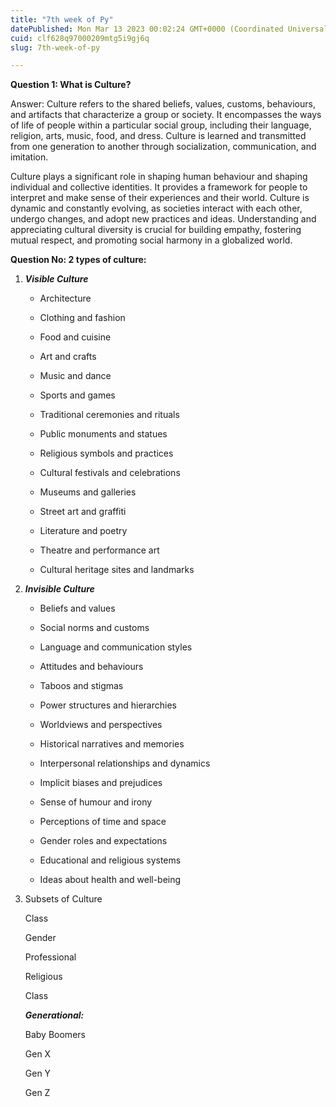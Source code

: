 ```yaml
---
title: "7th week of Py"
datePublished: Mon Mar 13 2023 00:02:24 GMT+0000 (Coordinated Universal Time)
cuid: clf628q97000209mtg5i9gj6q
slug: 7th-week-of-py

---
```


**Question 1: What is Culture?**

Answer: Culture refers to the shared beliefs, values, customs, behaviours, and artifacts that characterize a group or society. It encompasses the ways of life of people within a particular social group, including their language, religion, arts, music, food, and dress. Culture is learned and transmitted from one generation to another through socialization, communication, and imitation.

Culture plays a significant role in shaping human behaviour and shaping individual and collective identities. It provides a framework for people to interpret and make sense of their experiences and their world. Culture is dynamic and constantly evolving, as societies interact with each other, undergo changes, and adopt new practices and ideas. Understanding and appreciating cultural diversity is crucial for building empathy, fostering mutual respect, and promoting social harmony in a globalized world.

**Question No: 2 types of culture:**

1. ***Visible Culture***
    
    * Architecture
        
    * Clothing and fashion
        
    * Food and cuisine
        
    * Art and crafts
        
    * Music and dance
        
    * Sports and games
        
    * Traditional ceremonies and rituals
        
    * Public monuments and statues
        
    * Religious symbols and practices
        
    * Cultural festivals and celebrations
        
    * Museums and galleries
        
    * Street art and graffiti
        
    * Literature and poetry
        
    * Theatre and performance art
        
    * Cultural heritage sites and landmarks
        
2. ***Invisible Culture***
    
    * Beliefs and values
        
    * Social norms and customs
        
    * Language and communication styles
        
    * Attitudes and behaviours
        
    * Taboos and stigmas
        
    * Power structures and hierarchies
        
    * Worldviews and perspectives
        
    * Historical narratives and memories
        
    * Interpersonal relationships and dynamics
        
    * Implicit biases and prejudices
        
    * Sense of humour and irony
        
    * Perceptions of time and space
        
    * Gender roles and expectations
        
    * Educational and religious systems
        
    * Ideas about health and well-being
        
3. Subsets of Culture
    
    Class
    
    Gender
    
    Professional
    
    Religious
    
    Class
    
    ***Generational:***
    
    Baby Boomers
    
    Gen X
    
    Gen Y
    
    Gen Z